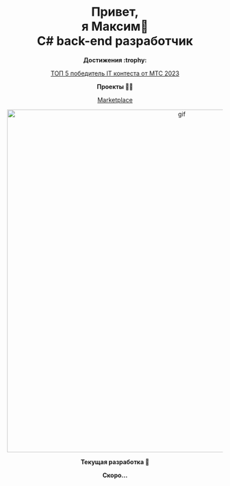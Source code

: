  <h1 align="center">Привет,
 </br>я Максим👋 
 </br>C# back-end разработчик</h1>
 
 
<p align="center"> 
 <strong>
  Достижения :trophy:
  <p align="center">
  </strong>
</p>
                 
<p align="center"> 
<a href="https://www.youtube.com/watch?v=2_J7-0AcMMg&t=45s">ТОП 5 победитель IT контеста от МТС 2023</a>
 <p align="center"> 
  <p align="center">
 <strong>
  Проекты &#128104;&#8205;&#128187;
 </strong>
   <p align="center">
<p align="center"> 
<a href="https://github.com/Piryutko/Marketplace">Marketplace</a>
<p align="center">
</p>
<p align="center">
<img src="https://github.com/Piryutko/gif_public/blob/master/SrwsE.gif" alt="gif" title="gif" width="800"/>
<p align="center"> 
 <strong>
  Текущая разработка &#128640;
  </strong>
 <p>
  <p align="center">
   <strong>
  Скоро...
 </p>
